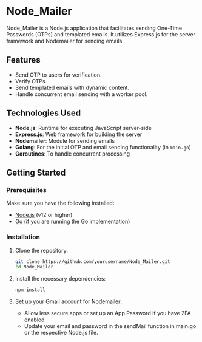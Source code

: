 # Node_Mailer

Node_Mailer is a Node.js application that facilitates sending One-Time Passwords (OTPs) and templated emails. It utilizes Express.js for the server framework and Nodemailer for sending emails.

## Features

- Send OTP to users for verification.
- Verify OTPs.
- Send templated emails with dynamic content.
- Handle concurrent email sending with a worker pool.

## Technologies Used

- **Node.js**: Runtime for executing JavaScript server-side
- **Express.js**: Web framework for building the server
- **Nodemailer**: Module for sending emails
- **Golang**: For the initial OTP and email sending functionality (in `main.go`)
- **Goroutines**: To handle concurrent processing

## Getting Started

### Prerequisites

Make sure you have the following installed:

- [Node.js](https://nodejs.org/) (v12 or higher)
- [Go](https://golang.org/doc/install) (if you are running the Go implementation)

### Installation

1. Clone the repository:
   ```bash
   git clone https://github.com/yourusername/Node_Mailer.git
   cd Node_Mailer

2. Install the necessary dependencies:
   ```bash
   npm install

3. Set up your Gmail account for Nodemailer:

   - Allow less secure apps or set up an App Password if you have 2FA enabled.
   - Update your email and password in the sendMail function in main.go or the respective Node.js file.
